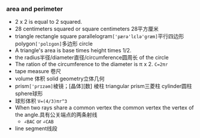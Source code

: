 ### area and perimeter
- 2 x 2 is equal to 2 squared.
- 28 centimeters squared or square centimeters  28平方厘米
- triangle rectangle square parallelogram`['pærə'lɛlə'græm]`平行四边形 polygon`['pɑlɪɡɑn]`多边形 circle
- A triangle's area is base times height times 1/2.
- the radius半径/diameter直径/circumference圆周长 of the circle
- The ration of the circumference to the diameter is π x 2. `C=2πr`
- tape measure 卷尺
- volume 体积 solid geometry立体几何
- prism`['prɪzəm]`棱镜；[晶体][数] 棱柱 triangular prism三菱柱  cylinder圆柱 sphere球形
- 球形体积 `V=(4/3)πr^3`
- When two rays share a common vertex the common vertex the vertex of the angle.具有公关端点的两条射线
  - `∠BAC` or `∠CAB`
- line segment线段
